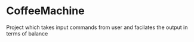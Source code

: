# CoffeeMachine
 Project which takes input commands from user and facilates the output in terms of balance
